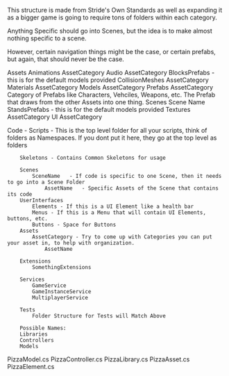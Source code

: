 




This structure is made from Stride's Own Standards
as well as expanding it as a bigger game is going to require tons of folders within each category.

Anything Specific should go into Scenes, but the idea is to make almost nothing specific to a scene.

However, certain navigation things might be the case, or certain prefabs, but again, that should never be the case.


Assets
    Animations
        AssetCategory
    Audio
        AssetCategory
    BlocksPrefabs - this is for the default models provided
    CollisionMeshes
        AssetCategory
    Materials
        AssetCategory
    Models
        AssetCategory
    Prefabs
        AssetCategory
        Category of Prefabs like Characters, Vehciles, Weapons, etc.
            The Prefab that draws from the other Assets into one thing.
    Scenes
        Scene Name
    StandsPrefabs - this is for the default models provided
    Textures
        AssetCategory
    UI
        AssetCategory

Code - 
    Scripts - This is the top level folder for all your scripts, think of folders as Namespaces. 
        If you dont put it here, they go at the top level as folders

        Skeletons - Contains Common Skeletons for usage
        
        Scenes
            SceneName   - If code is specific to one Scene, then it needs to go into a Scene Folder
                AssetName   - Specific Assets of the Scene that contains its code
        UserInterfaces
            Elements - If this is a UI Element like a health bar
            Menus - If this is a Menu that will contain UI Elements, buttons, etc.
            Buttons - Space for Buttons
        Assets
            AssetCategory - Try to come up with Categories you can put your asset in, to help with organization.
                AssetName

        Extensions
            SomethingExtensions

        Services
            GameService
            GameInstanceService
            MultiplayerService

        Tests
            Folder Structure for Tests will Match Above

        Possible Names:
        Libraries
        Controllers
        Models


PizzaModel.cs
PizzaController.cs
PizzaLibrary.cs
PizzaAsset.cs
PizzaElement.cs
























